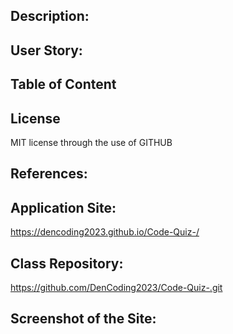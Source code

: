 ## Description: 

## User Story:

## Table of Content

## License
MIT license through the use of GITHUB

## References:

## Application Site:
 https://dencoding2023.github.io/Code-Quiz-/

## Class Repository:
https://github.com/DenCoding2023/Code-Quiz-.git

## Screenshot of the Site:
